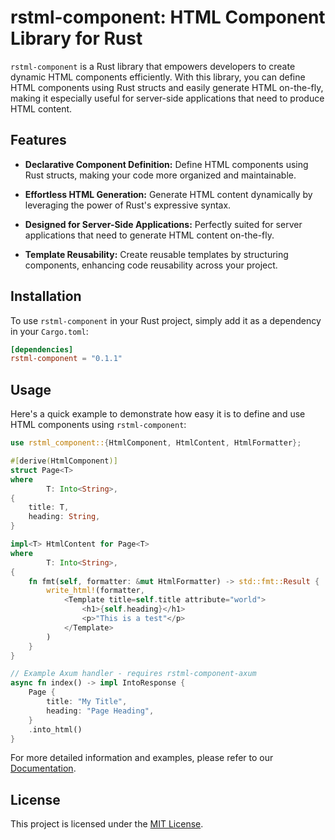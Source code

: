 # rstml-component: HTML Component Library for Rust

`rstml-component` is a Rust library that empowers developers to create dynamic HTML components efficiently. With this library, you can define HTML components using Rust structs and easily generate HTML on-the-fly, making it especially useful for server-side applications that need to produce HTML content.

## Features

- **Declarative Component Definition:** Define HTML components using Rust structs, making your code more organized and maintainable.

- **Effortless HTML Generation:** Generate HTML content dynamically by leveraging the power of Rust's expressive syntax.

- **Designed for Server-Side Applications:** Perfectly suited for server applications that need to generate HTML content on-the-fly.

- **Template Reusability:** Create reusable templates by structuring components, enhancing code reusability across your project.

## Installation

To use `rstml-component` in your Rust project, simply add it as a dependency in your `Cargo.toml`:

<!-- x-release-please-start-version -->

```toml
[dependencies]
rstml-component = "0.1.1"
```

<!-- x-release-please-end-version -->

## Usage

Here's a quick example to demonstrate how easy it is to define and use HTML components using `rstml-component`:

```rust
use rstml_component::{HtmlComponent, HtmlContent, HtmlFormatter};

#[derive(HtmlComponent)]
struct Page<T>
where
		T: Into<String>,
{
	title: T,
	heading: String,
}

impl<T> HtmlContent for Page<T>
where
		T: Into<String>,
{
	fn fmt(self, formatter: &mut HtmlFormatter) -> std::fmt::Result {
		write_html!(formatter,
			<Template title=self.title attribute="world">
				<h1>{self.heading}</h1>
				<p>"This is a test"</p>
			</Template>
		)
	}
}

// Example Axum handler - requires rstml-component-axum
async fn index() -> impl IntoResponse {
	Page {
		title: "My Title",
		heading: "Page Heading",
	}
	.into_html()
}
```

For more detailed information and examples, please refer to our [Documentation](https://docs.rs/rstml-component).

<!-- ## Contributing

We welcome contributions from the community! If you have suggestions, bug reports, or would like to contribute code, please follow our [Contribution Guidelines](CONTRIBUTING.md). -->

## License

This project is licensed under the [MIT License](LICENSE).
